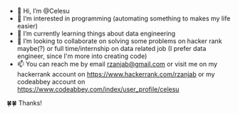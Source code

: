 - 👋 Hi, I’m @Celesu
- 👀 I’m interested in programming (automating something to makes my life easier) 
- 🌱 I’m currently learning things about data engineering
- 💞️ I’m looking to collaborate on solving some problems on hacker rank maybe(?) or full time/internship on data related job (I prefer data engineer, since I'm more into creating code) 
- 📫 You can reach me by email rzanjab@gmail.com or visit me on my hackerrank account on https://www.hackerrank.com/rzanjab or my codeabbey account on https://www.codeabbey.com/index/user_profile/celesu

🍀🍀 Thanks! 
<!---
Celesu/Celesu is a ✨ special ✨ repository because its `README.md` (this file) appears on your GitHub profile.
You can click the Preview link to take a look at your changes.
--->
